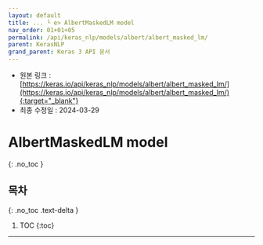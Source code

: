 ```yaml
---
layout: default
title: ... └ e> AlbertMaskedLM model
nav_order: 01+01+05
permalink: /api/keras_nlp/models/albert/albert_masked_lm/
parent: KerasNLP
grand_parent: Keras 3 API 문서
---
```


* 원본 링크 : [https://keras.io/api/keras_nlp/models/albert/albert_masked_lm/](https://keras.io/api/keras_nlp/models/albert/albert_masked_lm/){:target="_blank"}
* 최종 수정일 : 2024-03-29

# AlbertMaskedLM model
{: .no_toc }

## 목차
{: .no_toc .text-delta }

1. TOC
{:toc}

---
